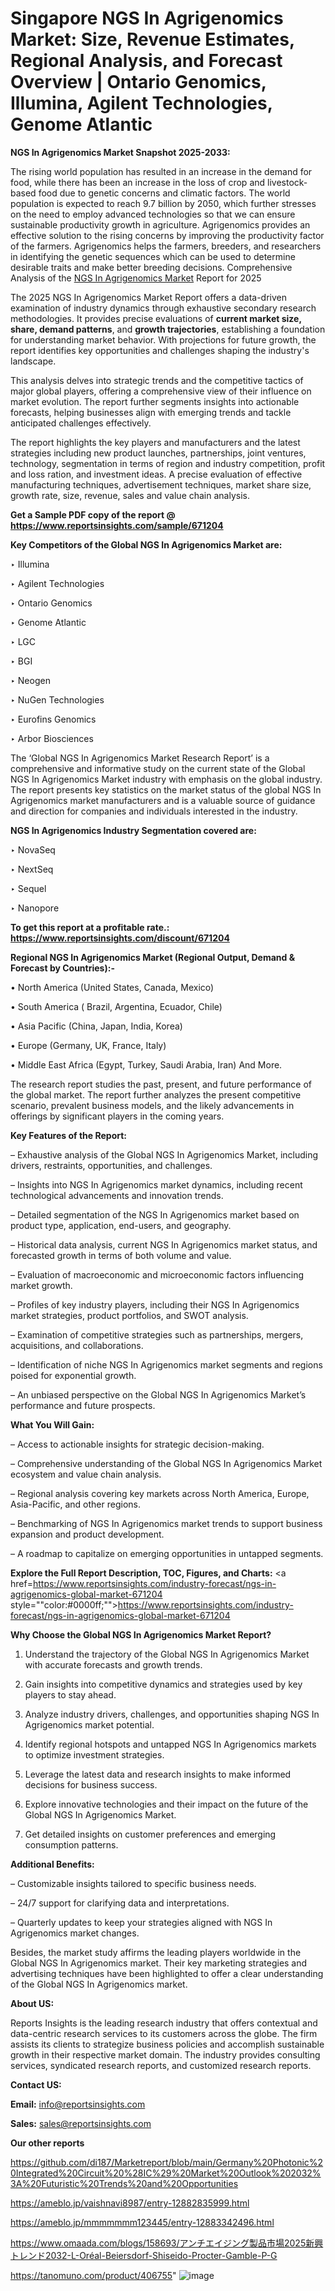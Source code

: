 # Singapore NGS In Agrigenomics Market: Size, Revenue Estimates, Regional Analysis, and Forecast Overview | Ontario Genomics, Illumina, Agilent Technologies, Genome Atlantic

<strong>NGS In Agrigenomics Market Snapshot 2025-2033:</strong>

The rising world population has resulted in an increase in the demand for food, while there has been an increase in the loss of crop and livestock-based food due to genetic concerns and climatic factors. The world population is expected to reach 9.7 billion by 2050, which further stresses on the need to employ advanced technologies so that we can ensure sustainable productivity growth in agriculture. Agrigenomics provides an effective solution to the rising concerns by improving the productivity factor of the farmers. Agrigenomics helps the farmers, breeders, and researchers in identifying the genetic sequences which can be used to determine desirable traits and make better breeding decisions. Comprehensive Analysis of the <a href=https://www.reportsinsights.com/sample/671204>NGS In Agrigenomics Market</a> Report for 2025

The 2025 NGS In Agrigenomics Market Report offers a data-driven examination of industry dynamics through exhaustive secondary research methodologies. It provides precise evaluations of <strong>current market size, share, demand patterns</strong>, and <strong>growth trajectories</strong>, establishing a foundation for understanding market behavior. With projections for future growth, the report identifies key opportunities and challenges shaping the industry's landscape.

This analysis delves into strategic trends and the competitive tactics of major global players, offering a comprehensive view of their influence on market evolution. The report further segments insights into actionable forecasts, helping businesses align with emerging trends and tackle anticipated challenges effectively.

The report highlights the key players and manufacturers and the latest strategies including new product launches, partnerships, joint ventures, technology, segmentation in terms of region and industry competition, profit and loss ration, and investment ideas. A precise evaluation of effective manufacturing techniques, advertisement techniques, market share size, growth rate, size, revenue, sales and value chain analysis.

<strong>Get a Sample PDF copy of the report @ <a href=https://www.reportsinsights.com/sample/671204 style=color:#0000ff;>https://www.reportsinsights.com/sample/671204</a></strong>

<strong>Key Competitors of the Global NGS In Agrigenomics Market are:</strong>

‣ Illumina

‣ Agilent Technologies

‣ Ontario Genomics

‣ Genome Atlantic

‣ LGC

‣ BGI

‣ Neogen

‣ NuGen Technologies

‣ Eurofins Genomics

‣ Arbor Biosciences

The ‘Global NGS In Agrigenomics Market Research Report’ is a comprehensive and informative study on the current state of the Global NGS In Agrigenomics Market industry with emphasis on the global industry. The report presents key statistics on the market status of the global NGS In Agrigenomics market manufacturers and is a valuable source of guidance and direction for companies and individuals interested in the industry.

<strong>NGS In Agrigenomics Industry Segmentation covered are:</strong>

‣ NovaSeq

‣ NextSeq

‣ Sequel

‣ Nanopore

<strong>To get this report at a profitable rate.: <a href=https://www.reportsinsights.com/discount/671204 style=color:#0000ff;>https://www.reportsinsights.com/discount/671204</a></strong>

<strong>Regional NGS In Agrigenomics Market (Regional Output, Demand &amp; Forecast by Countries):-</strong>

• North America (United States, Canada, Mexico)

• South America ( Brazil, Argentina, Ecuador, Chile)

• Asia Pacific (China, Japan, India, Korea)

• Europe (Germany, UK, France, Italy)

• Middle East Africa (Egypt, Turkey, Saudi Arabia, Iran) And More.

The research report studies the past, present, and future performance of the global market. The report further analyzes the present competitive scenario, prevalent business models, and the likely advancements in offerings by significant players in the coming years.

<strong>Key Features of the Report:</strong>

– Exhaustive analysis of the Global NGS In Agrigenomics Market, including drivers, restraints, opportunities, and challenges.

– Insights into NGS In Agrigenomics market dynamics, including recent technological advancements and innovation trends.

– Detailed segmentation of the NGS In Agrigenomics market based on product type, application, end-users, and geography.

– Historical data analysis, current NGS In Agrigenomics market status, and forecasted growth in terms of both volume and value.

– Evaluation of macroeconomic and microeconomic factors influencing market growth.

– Profiles of key industry players, including their NGS In Agrigenomics market strategies, product portfolios, and SWOT analysis.

– Examination of competitive strategies such as partnerships, mergers, acquisitions, and collaborations.

– Identification of niche NGS In Agrigenomics market segments and regions poised for exponential growth.

– An unbiased perspective on the Global NGS In Agrigenomics Market’s performance and future prospects.

<strong>What You Will Gain:</strong>

– Access to actionable insights for strategic decision-making.

– Comprehensive understanding of the Global NGS In Agrigenomics Market ecosystem and value chain analysis.

– Regional analysis covering key markets across North America, Europe, Asia-Pacific, and other regions.

– Benchmarking of NGS In Agrigenomics market trends to support business expansion and product development.

– A roadmap to capitalize on emerging opportunities in untapped segments.

<strong>Explore the Full Report Description, TOC, Figures, and Charts:</strong>
<a href=https://www.reportsinsights.com/industry-forecast/ngs-in-agrigenomics-global-market-671204 style=""color:#0000ff;"">https://www.reportsinsights.com/industry-forecast/ngs-in-agrigenomics-global-market-671204</a>

<strong>Why Choose the Global NGS In Agrigenomics Market Report?</strong>

1. Understand the trajectory of the Global NGS In Agrigenomics Market with accurate forecasts and growth trends.

2. Gain insights into competitive dynamics and strategies used by key players to stay ahead.

3. Analyze industry drivers, challenges, and opportunities shaping NGS In Agrigenomics market potential.

4. Identify regional hotspots and untapped NGS In Agrigenomics markets to optimize investment strategies.

5. Leverage the latest data and research insights to make informed decisions for business success.

6. Explore innovative technologies and their impact on the future of the Global NGS In Agrigenomics Market.

7. Get detailed insights on customer preferences and emerging consumption patterns.

<strong>Additional Benefits:</strong>

– Customizable insights tailored to specific business needs.

– 24/7 support for clarifying data and interpretations.

– Quarterly updates to keep your strategies aligned with NGS In Agrigenomics market changes.

Besides, the market study affirms the leading players worldwide in the Global NGS In Agrigenomics market. Their key marketing strategies and advertising techniques have been highlighted to offer a clear understanding of the Global NGS In Agrigenomics market.

<strong><strong>About US</strong>:</strong>

Reports Insights is the leading research industry that offers contextual and data-centric research services to its customers across the globe. The firm assists its clients to strategize business policies and accomplish sustainable growth in their respective market domain. The industry provides consulting services, syndicated research reports, and customized research reports.

<strong>Contact US:</strong>

<p class=><b>Email:</b> <a href=mailto:info@reportsinsights.com>info@reportsinsights.com</a></p>
<p class=><b>Sales:</b> <a href=mailto:sales@reportsinsights.com>sales@reportsinsights.com</a></p>

<strong>Our other reports</strong>

<a href=https://github.com/di187/Marketreport/blob/main/Germany%20Photonic%20Integrated%20Circuit%20%28IC%29%20Market%20Outlook%202032%3A%20Futuristic%20Trends%20and%20Opportunities>https://github.com/di187/Marketreport/blob/main/Germany%20Photonic%20Integrated%20Circuit%20%28IC%29%20Market%20Outlook%202032%3A%20Futuristic%20Trends%20and%20Opportunities</a>

<a href=https://ameblo.jp/vaishnavi8987/entry-12882835999.html>https://ameblo.jp/vaishnavi8987/entry-12882835999.html</a>

<a href=https://ameblo.jp/mmmmmmm123445/entry-12883342496.html>https://ameblo.jp/mmmmmmm123445/entry-12883342496.html</a>

<a href=https://www.omaada.com/blogs/158693/アンチエイジング製品市場2025新興トレンド2032-L-Oréal-Beiersdorf-Shiseido-Procter-Gamble-P-G>https://www.omaada.com/blogs/158693/アンチエイジング製品市場2025新興トレンド2032-L-Oréal-Beiersdorf-Shiseido-Procter-Gamble-P-G</a>

<a href=https://tanomuno.com/product/406755>https://tanomuno.com/product/406755</a>"
![image](https://github.com/user-attachments/assets/3437303f-761d-4a7a-be9c-48a117e41ee0)
